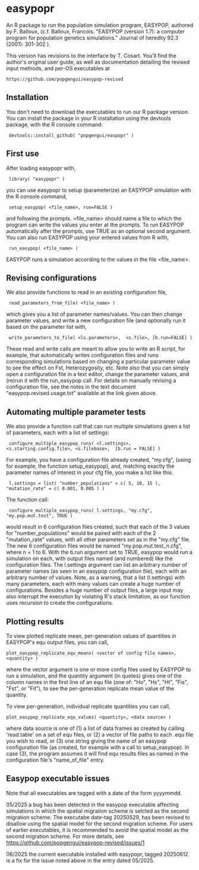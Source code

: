 # easypopr
An R package to run the population simulation program, EASYPOP, authored by F. Balloux, (c.f. Balloux, Francois. "EASYPOP (version 1.7): a computer program for population genetics simulations." Journal of heredity 92.3 (2001): 301-302 ).

This version has revisions to the interface by T. Cosart.  You'll find the author's original user guide, as well as documentation detailing the revised input methods, and per-OS executables at
   	
	https://github.com/popgengui/easypop-revised 

## Installation
You don't need to download the executables to run our R package version.  You can install the package in your R installation using the devtools package, with the R console command: 

     devtools::install_github( "popgengui/easpopr" )

## First use
After loading easypopr with,

     library( "easypopr" )

you can use easypopr to setup (parameterize) an EASYPOP simulation with the R console command,
     
     setup_easypop( <file_name>, run=FALSE )

and following the prompts.  <file_name> should name a file to which the program can write the values you enter at the prompts.   To run EASYPOP automatically after the prompts, use TRUE as an optional second argument.  You can also run EASYPOP using your entered values from R with, 

     run_easypop( <file_name> )

EASYPOP runs a simulation according to the values in the file <file_name>. 

## Revising configurations
We also provide functions to read in an existing configuration file, 

     read_parameters_from_file( <file_name> )

which gives you a list of parameter names/values.  You can then change parameter values, and write a new configuration file (and optionally run it based on the parameter list with, 

     write_parameters_to_file( <ls.parameters>,  <s.file>, [b.run=FALSE] )

These read and write calls are meant to allow you to write an R script, for example, that automatically writes configuration files and runs corresponding simulations based on changing a particular parameter value to see the effect on Fst, Heterozygosity, etc.  Note also that you can simply open a configuration file in a text editor, change the parameter values, and (re)run it with the run_easypop call.  For details on manually revising a configuration file, see the notes in the text document "easypop.revised.usage.txt" available at the link given above.

## Automating multiple parameter tests
We also provide a function call that can run multiple simulations given a list of parameters, each with a list of settings:

     configure_multiple_easypop_runs( <l.settings>, <s.starting.config.file>, <s.filebase>,  [b.run = FALSE] )

For example, you have a configuration file already created, "my.cfg",  (using for example, the function setup_easypop), and, matching exactly the parameter names of interest in your cfg file, you make a list like this:

     l.settings = list( "number_populations" = c( 5, 10, 15 ), "mutation_rate" = c( 0.001, 0.005 ) )

The function call:

     configure_multiple_easypop_runs( l.settings, "my.cfg", "my.pop.mut.test", TRUE )

would result in 6 configuration files created, such that each of the 3 values for "number_populations" would be paired with each of the 2 "mutation_rate" values, with all other parameters set as in the "my.cfg" file.  The new 6 configuration files would be named "my.pop.mut.test_n.cfg", where n = 1 to 6. With the b.run argument set to TRUE, easypop would run a simulation on each, with output files named (and numbered) like the configuration files.  The l.settings argument can list an arbitrary number of parameter names (as seen in an easypop configuration file), each with an arbitrary number of values.  Note, as a warning, that a list (l.settings) with many parameters, each with many values can create a huge number of configurations.  Besides a huge number of output files, a large input may also interrupt the execution by violating R's stack limitation, as our function uses recursion to create the configurations.

## Plotting results

To view plotted replicate mean, per-generation values of quantities in EASYPOP's equ output files, you can call,

    plot_easypop_replicate_equ_means( <vector of config file names>, <quantity> )

where the vector argument is one or more config files used by EASYPOP to run a simulation, and the quantity argument (in quotes) gives one of the column names  in the first line of an equ file (one of: "Ho", "Hs", "Ht", "Fis", "Fst", or "Fit"), to see the per-generation replicate mean value of the quantity.

To view per-generation, individual replicate quantities you can call,
	
    plot_easypop_replicate_equ_values( <quantity>, <data source> )

where data source is one of (1) a list of data frames as created by calling 'read.table' on a set of equ files, or (2) a vector of file paths to each .equ file you wish to read, or (3) one string giving the name of an easypop configuration file (as created, for example with a call to setup_easypop).  In case (3), the program assumes it will find equ results files as named in the configuration file's "name_of_file" entry.

## Easypop executable issues

Note that all executables are tagged with a date of the form yyyymmdd.

05/2025  a bug has been detected in the easypop executable affecting simulations in which the spatial migration scheme is selcted as the second migration scheme.  The executabe date-tag 20250529, has been revised to disallow using the spatial model for the second migration scheme.  For users of earlier executables, it is recommended to avoid the spatial model as the second migration scheme.  For more details, see https://github.com/popgengui/easypop-revised/issues/1

06/2025  the current executable installed with easypopr, tagged 20250612 is a fix for the issue noted above in the entry dated 05/2025.


